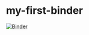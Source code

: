 # my-first-binder

[![Binder](https://mybinder.org/badge_logo.svg)](https://mybinder.org/v2/gh/Milan-web-dev/my-first-binder/main)
